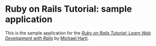 # Ruby on Rails Tutorial: sample application
This is the sample application for the[*Ruby on Rails Tutorial:Learn Web Development with Rails*](http://www.railstutorial.org/)by [Michael Hartl](http://www.michaelhartl.com/).
